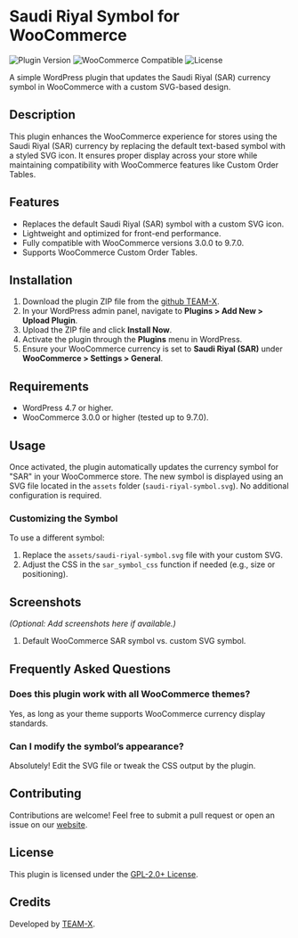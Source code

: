 # Saudi Riyal Symbol for WooCommerce

![Plugin Version](https://img.shields.io/badge/version-1.0.0-blue.svg) ![WooCommerce Compatible](https://img.shields.io/badge/WooCommerce-3.0.0%20to%209.7.0-brightgreen.svg) ![License](https://img.shields.io/badge/license-GPL--2.0%2B-orange.svg)

A simple WordPress plugin that updates the Saudi Riyal (SAR) currency symbol in WooCommerce with a custom SVG-based design.

## Description

This plugin enhances the WooCommerce experience for stores using the Saudi Riyal (SAR) currency by replacing the default text-based symbol with a styled SVG icon. It ensures proper display across your store while maintaining compatibility with WooCommerce features like Custom Order Tables.

## Features

- Replaces the default Saudi Riyal (SAR) symbol with a custom SVG icon.
- Lightweight and optimized for front-end performance.
- Fully compatible with WooCommerce versions 3.0.0 to 9.7.0.
- Supports WooCommerce Custom Order Tables.

## Installation

1. Download the plugin ZIP file from the [github TEAM-X](https://github.com/TeamXDigital/saudi_riyal_symbol).
2. In your WordPress admin panel, navigate to **Plugins > Add New > Upload Plugin**.
3. Upload the ZIP file and click **Install Now**.
4. Activate the plugin through the **Plugins** menu in WordPress.
5. Ensure your WooCommerce currency is set to **Saudi Riyal (SAR)** under **WooCommerce > Settings > General**.

## Requirements

- WordPress 4.7 or higher.
- WooCommerce 3.0.0 or higher (tested up to 9.7.0).

## Usage

Once activated, the plugin automatically updates the currency symbol for "SAR" in your WooCommerce store. The new symbol is displayed using an SVG file located in the `assets` folder (`saudi-riyal-symbol.svg`). No additional configuration is required.

### Customizing the Symbol

To use a different symbol:
1. Replace the `assets/saudi-riyal-symbol.svg` file with your custom SVG.
2. Adjust the CSS in the `sar_symbol_css` function if needed (e.g., size or positioning).

## Screenshots

*(Optional: Add screenshots here if available.)*
1. Default WooCommerce SAR symbol vs. custom SVG symbol.

## Frequently Asked Questions

### Does this plugin work with all WooCommerce themes?
Yes, as long as your theme supports WooCommerce currency display standards.

### Can I modify the symbol’s appearance?
Absolutely! Edit the SVG file or tweak the CSS output by the plugin.

## Contributing

Contributions are welcome! Feel free to submit a pull request or open an issue on our [website](https://team-x.digital/).

## License

This plugin is licensed under the [GPL-2.0+ License](http://www.gnu.org/licenses/gpl-2.0.txt).

## Credits

Developed by [TEAM-X](https://team-x.digital/).